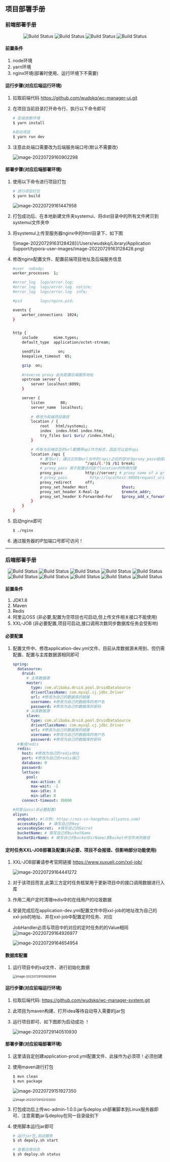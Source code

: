 ## 项目部署手册

### 前端部署手册

<p align="center">
   <img src="https://img.shields.io/badge/Vue-2.2-green" alt="Build Status">
   <img src="https://img.shields.io/badge/ECharts-5.3.3-yellowgreen" alt="Build Status">
   <img src="https://img.shields.io/badge/Element%20UI-2.15.8-orange" alt="Build Status">
   <img src="https://img.shields.io/badge/Axios-3.4.1-blue" alt="Build Status">
</p>

#### 前置条件

1. node环境
2. yarn环境
3. nginx环境(部署时使用、运行环境下不需要)

#### 运行步骤(对应后端运行环境)

1. 拉取前端代码 https://github.com/wudskq/wc-manager-ui.git

2. 在项目当前目录打开命令行、执行以下命令即可

   ```bash
   # 安装依赖环境
   $ yarn install
   
   #启动项目
   $ yarn run dev
   ```

3. 注意此处端口需要改为后端服务端口号(默认不需要改)

   ![image-20220729160902298](https://aliyun-images-service.oss-cn-hangzhou.aliyuncs.com/wudskq/data/20220729160902.png)

#### 部署步骤(对应后端部署环境)

1. 使用以下命令进行项目打包

   ```bash
   # 进行项目打包
   $ yarn build
   ```

   ![image-20220729161447958](https://aliyun-images-service.oss-cn-hangzhou.aliyuncs.com/wudskq/data/20220729161448.png)

2. 打包成功后、在本地新建文件夹systemui、将dist目录中的所有文件拷贝到systemui文件夹中

3. 将systemui上传至服务器nginx中的html目录下、如下图

   ![image-20220729163128428](/Users/wudskq/Library/Application Support/typora-user-images/image-20220729163128428.png)

4. 修改nginx配置文件、配置前端项目地址及后端服务信息 

   ```bash
   #user  nobody;
   worker_processes  1;
   
   #error_log  logs/error.log;
   #error_log  logs/error.log  notice;
   #error_log  logs/error.log  info;
   
   #pid        logs/nginx.pid;
   
   events {
       worker_connections  1024;
   }
   
   
   http {
       include       mime.types;
       default_type  application/octet-stream;
   
       sendfile        on;
       keepalive_timeout  65;
   
       gzip  on;
       
       #reverse proxy 此处配置后端服务地址
       upstream server {
           server localhost:8099;
       }
   
       server {
           listen       80;
           server_name  localhost;
           
           # 修改为前端项目路径
           location / {
               root   html/systemui;
               index  index.html index.htm;
               try_files $uri $uri/ /index.html; 
           }
   
           # 所有与后端交互的url都携带api作为标志，因此可以监听api
           location /api {
               # 重写url，通过正则取url当中的/api/之后的部分与proxy_pass组成新的url
               rewrite             ^/api/(.*)$ /$1 break;
               # proxy_pass 用于配置访问这个location时所用代理
               proxy_pass          http://server; # proxy name of a group of upstream servers
               # proxy_pass          http://localhost:9090$request_uri;  =>有问题
               proxy_redirect      off;
               proxy_set_header Host               $host;
               proxy_set_header X-Real-Ip          $remote_addr;
               proxy_set_header X-Forwarded-For    $proxy_add_x_forwarded_for;
           }
       }
   }
   ```

5. 启动nginx即可

   ```bash
   $ ./nginx
   ```

6. 通过服务器的IP加端口号即可访问！

---

### 后端部署手册

<p align="center">
   <img src="https://img.shields.io/badge/JDK-1.8-green" alt="Build Status">
   <img src="https://img.shields.io/badge/SpringBoot-2.5.1-yellowgreen" alt="Build Status">
   <img src="https://img.shields.io/badge/Druid-1.2.8-orange" alt="Build Status">
   <img src="https://img.shields.io/badge/MyBatis-2.2.0-blue" alt="Build Status">
   <img src="https://img.shields.io/badge/MyBatis--Plus-3.4.2-red" alt="Build Status">
   <img src="https://img.shields.io/badge/Knife4j-3.0.3-orange" alt="Build Status">
   <img src="https://img.shields.io/badge/JJWT-0.9.0-yellowgreen" alt="Build Status">
   <img src="https://img.shields.io/badge/XXLJOB-2.3.0-blue" alt="Build Status">
   <img src="https://img.shields.io/badge/Redis-2.5.1-orange" alt="Build Status">
   <img src="https://img.shields.io/badge/阿里云OSS对象存储-blue" alt="Build Status">
</p>



#### 前置条件

1. JDK1.8
2. Maven
3. Redis
4. 阿里云OSS (非必要,配置为空项目也可启动,但上传文件相关接口不能使用)
4. XXL-JOB (非必要配置,项目可启动,接口调用次数同步数据库任务会受影响)

#### 必要配置

1. 配置文件中、修改application-dev.yml文件、目前从库数据源未用到、但仍需配置、配置与主库数据源相同即可

   ```yml
   spring:
     datasource:
       druid:
         # 主库数据源
         master:
           type: com.alibaba.druid.pool.DruidDataSource
           driverClassName: com.mysql.cj.jdbc.Driver
           url: #修改为自己的数据库的链接
           username: #修改为自己的数据库的用户名
           password: #修改为自己的数据库的密码
         # 从库数据源
         slave:
           type: com.alibaba.druid.pool.DruidDataSource
           driverClassName: com.mysql.cj.jdbc.Driver
           url: #修改为自己的数据库的链接
           username: #修改为自己的数据库的用户名
           password: #修改为自己的数据库的密码
     #集成redis
     redis:
       host: #修改为自己的redis地址
       port: #修改为自己的redis端口
       database: 0
       password:
       lettuce:
         pool:
           max-active: 8
           max-wait: -1
           max-idle: 8
           min-idle: 0
       connect-timeout: 30000
   
   #阿里云oss(非必要配置)
   aliyun:
     endpoint: #(示例: https://oss-cn-hangzhou.aliyuncs.com)
     accessKeyId:  # 填写自己的key
     accessKeySecret:  #填写自己的Secret
     bucketName: # 填写自己的bucketName
     bucketDirName: # 填写自己的bucketDirName(即bucket中文件夹的路径      
   ```

#### 定时任务XXL-JOB部署及配置(非必要、项目不会报错、但影响部分功能使用)

1. XXL-JOB部署请参考官网链接  https://www.xuxueli.com/xxl-job/

   ![image-20220729164441272](https://aliyun-images-service.oss-cn-hangzhou.aliyuncs.com/wudskq/data/20220729164441.png)

2. 对于该项目而言,此第三方定时任务框架用于更新项目中的接口调用数据进行入库

3. 作用二用户定时清理redis中的在线用户的垃圾数据

4. 安装完成后在application-dev.yml配置文件中将xxl-job的地址改为自己的xxl-job的地址、并在xxl-job中配置定时任务、对应

   JobHandler必须与项目中的对应的定时任务的的Value相同 ![image-20220729164926977](https://aliyun-images-service.oss-cn-hangzhou.aliyuncs.com/wudskq/data/20220729164927.png)

   ![image-20220729164654954](https://aliyun-images-service.oss-cn-hangzhou.aliyuncs.com/wudskq/data/20220729164655.png)

#### 数据库配置

1. 运行项目中的sql文件、进行初始化数据

   <img src="https://aliyun-images-service.oss-cn-hangzhou.aliyuncs.com/wudskq/data/20220729155828.png" alt="image-20220729155828569" style="zoom:67%;" />

#### 运行步骤(对应前端运行环境)

1. 拉取后端代码:  https://github.com/wudskq/wc-manager-system.git

2. 此项目为maven构建、打开idea等待自动导入需要的jar包

3. 运行项目即可、如下图即为启动成功 ！

   ![image-20220729140510930](https://aliyun-images-service.oss-cn-hangzhou.aliyuncs.com/wudskq/data/20220729140516.png)

#### 部署步骤(对应前端部署环境)

1. 这里请自定创建application-prod.yml配置文件、此操作为必须项！必须创建

1. 使用maven进行打包

   ```bash
   $ mvn clean
   $ mvn package
   ```

   ![image-20220729151927350](https://aliyun-images-service.oss-cn-hangzhou.aliyuncs.com/wudskq/data/20220729151927.png)

   <img src="https://aliyun-images-service.oss-cn-hangzhou.aliyuncs.com/wudskq/data/20220729152122.png" alt="image-20220729152122930" style="zoom: 67%;" />

   

2. 打包成功后上传wc-admin-1.0.0.jar与deploy.sh部署脚本到Linux服务器即可、注意需要jar与deploy在同一目录级别下

3. 使用脚本运行jar即可

   ```bash
   # 运行jar包,启动服务
   $ sh depoly.sh start
   
   # 查看应用状态
   $ sh deploy.sh status
   ```

   
